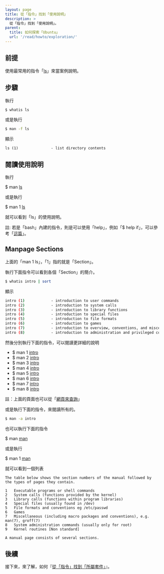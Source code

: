 ```yaml
---
layout: page
title: 從「指令」找到「使用說明」
description: >
  從「指令」找到「使用說明」。
parent:
  title: 如何探索「Ubuntu」
  url: '/read/howto/exploration/'
---
```



## 前提

使用最常用的指令「[ls](http://manpages.ubuntu.com/manpages/xenial/en/man1/ls.1.html)」來當案例說明。


## 步驟

執行

``` sh
$ whatis ls
```

或是執行

``` sh
$ man -f ls
```

顯示

```
ls (1)               - list directory contents
```

## 閱讀使用說明

執行

$ man [ls](http://manpages.ubuntu.com/manpages/xenial/en/man1/ls.1.html)

或是執行

$ man 1 [ls](http://manpages.ubuntu.com/manpages/xenial/en/man1/ls.1.html)

就可以看到「ls」的使用說明。

註: 若是「bash」內建的指令，則是可以使用「help」，例如「$ help if」，可以參考「[這篇](http://samwhelp.github.io/book-ubuntu-basic-skill/book/content/manual/bash-help.html)」。

## Manpage Sections

上面的「man 1 ls」，「1」指的就是「Section」。

執行下面指令可以看到各個「Section」的簡介。

``` sh
$ whatis intro | sort
```

顯示

``` sh
intro (1)            - introduction to user commands
intro (2)            - introduction to system calls
intro (3)            - introduction to library functions
intro (4)            - introduction to special files
intro (5)            - introduction to file formats
intro (6)            - introduction to games
intro (7)            - introduction to overview, conventions, and miscellany section
intro (8)            - introduction to administration and privileged commands
```

然後分別執行下面的指令，可以閱讀更詳細的說明

* $ man 1 [intro](http://manpages.ubuntu.com/manpages/xenial/en/man1/intro.1.html)
* $ man 2 [intro](http://manpages.ubuntu.com/manpages/xenial/en/man2/intro.2.html)
* $ man 3 [intro](http://manpages.ubuntu.com/manpages/xenial/en/man3/intro.3.html)
* $ man 4 [intro](http://manpages.ubuntu.com/manpages/xenial/en/man4/intro.4.html)
* $ man 5 [intro](http://manpages.ubuntu.com/manpages/xenial/en/man5/intro.5.html)
* $ man 6 [intro](http://manpages.ubuntu.com/manpages/xenial/en/man6/intro.6.html)
* $ man 7 [intro](http://manpages.ubuntu.com/manpages/xenial/en/man7/intro.7.html)
* $ man 8 [intro](http://manpages.ubuntu.com/manpages/xenial/en/man8/intro.8.html)


註：上面的頁面也可以從「[網頁來查詢](http://manpages.ubuntu.com/cgi-bin/search.py?q=intro)」

或是執行下面的指令，來閱讀所有的。

``` sh
$ man -a intro
```


也可以執行下面的指令

$ man [man](http://manpages.ubuntu.com/manpages/xenial/en/man1/man.1.html)

或是執行

$ man 1 [man](http://manpages.ubuntu.com/manpages/xenial/en/man1/man.1.html)

就可以看到一個列表

```
The table below shows the section numbers of the manual followed by the types of pages they contain.

1   Executable programs or shell commands
2   System calls (functions provided by the kernel)
3   Library calls (functions within program libraries)
4   Special files (usually found in /dev)
5   File formats and conventions eg /etc/passwd
6   Games
7   Miscellaneous (including macro packages and conventions), e.g. man(7), groff(7)
8   System administration commands (usually only for root)
9   Kernel routines [Non standard]

A manual page consists of several sections.
```

## 後續

接下來，來了解，如何『[從「指令」找到「所屬套件」](/book-ubuntu-qna/read/howto/exploration/command-and-package.html)』。
